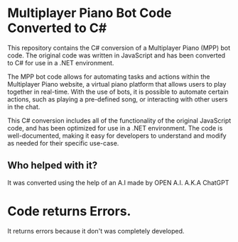 # Multiplayer Piano Bot Code Converted to C#
This repository contains the C# conversion of a Multiplayer Piano (MPP) bot code. The original code was written in JavaScript and has been converted to C# for use in a .NET environment.

The MPP bot code allows for automating tasks and actions within the Multiplayer Piano website, a virtual piano platform that allows users to play together in real-time. With the use of bots, it is possible to automate certain actions, such as playing a pre-defined song, or interacting with other users in the chat.

This C# conversion includes all of the functionality of the original JavaScript code, and has been optimized for use in a .NET environment. The code is well-documented, making it easy for developers to understand and modify as needed for their specific use-case.

## Who helped with it?
It was converted using the help of an A.I made by OPEN A.I.
A.K.A ChatGPT

# Code returns Errors.
It returns errors because it don't was completely developed.